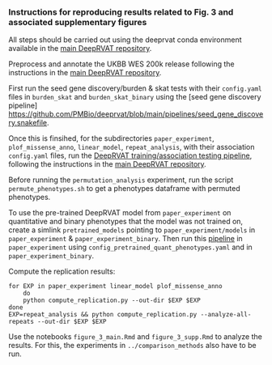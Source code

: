 ### Instructions for reproducing results related to Fig. 3 and associated supplementary figures

All steps should be carried out using the deeprvat conda environment available in the [main DeepRVAT repository](https://github.com/PMBio/deeprvat/).

Preprocess and annotate the UKBB WES 200k release following the instructions in the [main DeepRVAT repository](https://github.com/PMBio/deeprvat/).


First run the seed gene discovery/burden & skat tests with their `config.yaml` files in `burden_skat` and `burden_skat_binary` using the [seed gene discovery pipeline] https://github.com/PMBio/deeprvat/blob/main/pipelines/seed_gene_discovery.snakefile. 

Once this is finsihed, for the subdirectories `paper_experiment`, `plof_missense_anno`, `linear_model`, `repeat_analysis`, with their association `config.yaml` files, run the [DeepRVAT training/association testing pipeline](https://github.com/PMBio/deeprvat/blob/main/pipelines/training_association_testing.snakefile), following the instructions in the [main DeepRVAT repository](https://github.com/PMBio/deeprvat/). 

Before running the `permutation_analysis` experiment, run the script `permute_phenotypes.sh` to get a phenotypes dataframe with permuted phenotypes.

To use the pre-trained DeepRVAT model from `paper_experiment` on quantitative and binary phenotypes that the model was not trained on, create a simlink `pretrained_models` pointing to `paper_experiment/models` in `paper_experiment` & `paper_experiment_binary`. 
Then run this [pipeline](https://github.com/PMBio/deeprvat/blob/main/pipelines/association_testing_pretrained.snakefile) in `paper_experiment` using `config_pretrained_quant_phenotypes.yaml` and in `paper_experiment_binary`.


Compute the replication results:
```
for EXP in paper_experiment linear_model plof_missense_anno
    do
    python compute_replication.py --out-dir $EXP $EXP
done
EXP=repeat_analysis && python compute_replication.py --analyze-all-repeats --out-dir $EXP $EXP
```

Use the notebooks `figure_3_main.Rmd` and `figure_3_supp.Rmd` to analyze the results. For this, the experiments in `../comparison_methods` also have to be run. 

